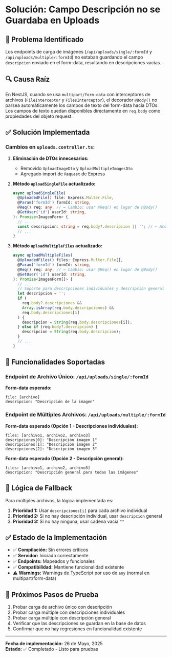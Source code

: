 # Solución: Campo Descripción no se Guardaba en Uploads

## 🐛 **Problema Identificado**
Los endpoints de carga de imágenes (`/api/uploads/single/:formId` y `/api/uploads/multiple/:formId`) no estaban guardando el campo `descripcion` enviado en el form-data, resultando en descripciones vacías.

## 🔍 **Causa Raíz**
En NestJS, cuando se usa `multipart/form-data` con interceptores de archivos (`FileInterceptor` y `FilesInterceptor`), el decorador `@Body()` no parsea automáticamente los campos de texto del form-data hacia DTOs. Los campos de texto quedan disponibles directamente en `req.body` como propiedades del objeto request.

## ✅ **Solución Implementada**

### **Cambios en `uploads.controller.ts`:**

1. **Eliminación de DTOs innecesarios:**
   - Removido `UploadImageDto` y `UploadMultipleImagesDto`
   - Agregado import de `Request` de Express

2. **Método `uploadSingleFile` actualizado:**
   ```typescript
   async uploadSingleFile(
     @UploadedFile() file: Express.Multer.File,
     @Param('formId') formId: string,
     @Req() req: any, // ← Cambio: usar @Req() en lugar de @Body()
     @GetUser('id') userId: string,
   ): Promise<ImagenForm> {
     // ...
     const descripcion: string = req.body?.descripcion || ''; // ← Acceso directo a req.body
     // ...
   }
   ```

3. **Método `uploadMultipleFiles` actualizado:**
   ```typescript
   async uploadMultipleFiles(
     @UploadedFiles() files: Express.Multer.File[],
     @Param('formId') formId: string,
     @Req() req: any, // ← Cambio: usar @Req() en lugar de @Body()
     @GetUser('id') userId: string,
   ): Promise<ImagenForm[]> {
     // ...
     // Soporte para descripciones individuales y descripción general
     let descripcion = '';
     if (
       req.body?.descripciones &&
       Array.isArray(req.body.descripciones) &&
       req.body.descripciones[i]
     ) {
       descripcion = String(req.body.descripciones[i]);
     } else if (req.body?.descripcion) {
       descripcion = String(req.body.descripcion);
     }
     // ...
   }
   ```

## 🎯 **Funcionalidades Soportadas**

### **Endpoint de Archivo Único:** `/api/uploads/single/:formId`
**Form-data esperado:**
```
file: [archivo]
descripcion: "Descripción de la imagen"
```

### **Endpoint de Múltiples Archivos:** `/api/uploads/multiple/:formId`
**Form-data esperado (Opción 1 - Descripciones individuales):**
```
files: [archivo1, archivo2, archivo3]
descripciones[0]: "Descripción imagen 1"
descripciones[1]: "Descripción imagen 2"
descripciones[2]: "Descripción imagen 3"
```

**Form-data esperado (Opción 2 - Descripción general):**
```
files: [archivo1, archivo2, archivo3]
descripcion: "Descripción general para todas las imágenes"
```

## 🔧 **Lógica de Fallback**
Para múltiples archivos, la lógica implementada es:
1. **Prioridad 1:** Usar `descripciones[i]` para cada archivo individual
2. **Prioridad 2:** Si no hay descripción individual, usar `descripcion` general
3. **Prioridad 3:** Si no hay ninguna, usar cadena vacía `""`

## ✅ **Estado de la Implementación**
- ✅ **Compilación:** Sin errores críticos
- ✅ **Servidor:** Iniciado correctamente
- ✅ **Endpoints:** Mapeados y funcionales
- ✅ **Compatibilidad:** Mantiene funcionalidad existente
- ⚠️ **Warnings:** Warnings de TypeScript por uso de `any` (normal en multipart/form-data)

## 🧪 **Próximos Pasos de Prueba**
1. Probar carga de archivo único con descripción
2. Probar carga múltiple con descripciones individuales
3. Probar carga múltiple con descripción general
4. Verificar que las descripciones se guardan en la base de datos
5. Confirmar que no hay regresiones en funcionalidad existente

---
**Fecha de implementación:** 26 de Mayo, 2025  
**Estado:** ✅ Completado - Listo para pruebas
